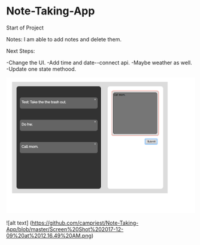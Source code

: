 # Note-Taking-App

Start of Project

Notes: I am able to add notes and delete them. 

Next Steps: 

-Change the UI. 
-Add time and date--connect api.
-Maybe weather as well. 
-Update one state methood. 


![alt text](https://github.com/campriest/Note-Taking-App/blob/master/Screen%20Shot%202017-12-04%20at%204.47.44%20PM.png)

![alt text] (https://github.com/campriest/Note-Taking-App/blob/master/Screen%20Shot%202017-12-09%20at%2012.16.49%20AM.png)
